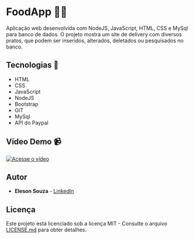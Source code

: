 # FoodApp :hamburger::pizza:

Aplicação web desenvolvida com NodeJS, JavaScript, HTML, CSS e MySql para banco de dados. O projeto mostra um site de delivery com diversos pratos, que podem ser inseridos, alterados, deletados ou pesquisados no banco.

## Tecnologias  :rocket:

* HTML
* CSS
* JavaScript
* NodeJS
* Bootstrap
* GIT
* MySql
* API do Paypal

## Vídeo Demo :video_camera:
[![Acesse o vídeo](../master/public/assets/img/capa_demo.png)](https://drive.google.com/file/d/1U5aNVNx6AAEX44-llSd-htjAk6Om8QCG/view?usp=sharing)

## Autor

* **Eleson Souza** - [LinkedIn](https://www.linkedin.com/in/eleson-souza-97735a174/)

## Licença

Este projeto está licenciado sob a licença MIT - Consulte o arquivo [LICENSE.md](LICENSE.md) para obter detalhes.
